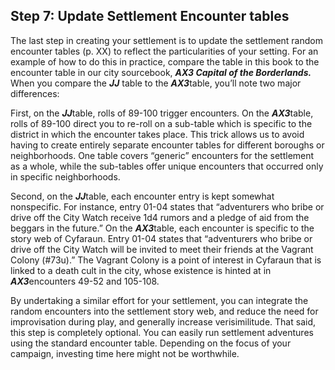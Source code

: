 ## Step 7: Update Settlement Encounter tables

The last step in creating your settlement is to update the settlement random encounter tables (p. XX) to reflect the particularities of your setting. For an example of how to do this in practice, compare the table in this book to the encounter table in our city sourcebook, ***AX3 Capital of the Borderlands.*** When you compare the ***JJ*** table to the ***AX3***table, you’ll note two major differences:

First, on the ***JJ***table, rolls of 89-100 trigger encounters. On the ***AX3***table, rolls of 89-100 direct you to re-roll on a sub-table which is specific to the district in which the encounter takes place. This trick allows us to avoid having to create entirely separate encounter tables for different boroughs or neighborhoods. One table covers “generic” encounters for the settlement as a whole, while the sub-tables offer unique encounters that occurred only in specific neighborhoods.

Second, on the ***JJ***table, each encounter entry is kept somewhat nonspecific. For instance, entry 01-04 states that “adventurers who bribe or drive off the City Watch receive 1d4 rumors and a pledge of aid from the beggars in the future.” On the ***AX3***table, each encounter is specific to the story web of Cyfaraun. Entry 01-04 states that “adventurers who bribe or drive off the City Watch will be invited to meet their friends at the Vagrant Colony (#73u).” The Vagrant Colony is a point of interest in Cyfaraun that is linked to a death cult in the city, whose existence is hinted at in ***AX3***encounters 49-52 and 105-108.

By undertaking a similar effort for your settlement, you can integrate the random encounters into the settlement story web, and reduce the need for improvisation during play, and generally increase verisimilitude. That said, this step is completely optional. You can easily run settlement adventures using the standard encounter table. Depending on the focus of your campaign, investing time here might not be worthwhile.
